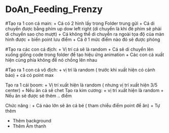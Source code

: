 # DoAn_Feeding_Frenzy
#Tạo ra 1 con cá main:
	+ Cá có 2 hình lấy trong Folder trung gửi
	+ Cá di chuyển được bằng phím up dow left right (di chuyển là khi đè phím sẽ phải di chuyển sao cho mượt)
	+ Cá không thể di chuyển ra ngoài tọa độ của màn hình được
	+ biến point lưu điểm 
	+ Cá ở 1 mức điểm nào đó sẽ được phóng 

#Tạo ra các con cá địch:
	+ Vị trí cá sẽ là random 
	+ Cá sẽ di chuyển lên xuống giống code trong folder để tạo hiệu ứng animation
	+ Các con cá xuất hiện cùng phía không để nó chồng lên nhau

#Tạo ra 1 con cá vô địch:
	+ vị trí là random ( trước khi xuất hiện có cảnh báo)
	+ cá có point max

Tạo ra 1 cái boom:
	+ Vị trí xuất hiện là random ( nhưng vị trí xuất hiện 3/5 center)
	+ Nếu ăn cá sẽ chet
Tạo ra kim cương:
	+ vị trí xuất hiện là random
	+ Nếu ăn sẽ được sẽ thêm .. điểm

Chức năng :
	+ Cá nào lớn sẽ ăn cá bé ( tham chiểu điểm point để ăn)
	+ Tự thêm

+ Thêm background
+ Thêm Âm thanh
